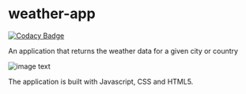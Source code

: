 # weather-app

[![Codacy Badge](https://api.codacy.com/project/badge/Grade/5c68f84780574dfa9e32735ca30d0489)](https://app.codacy.com/manual/georgemunyoro/weather-app?utm_source=github.com&utm_medium=referral&utm_content=georgemunyoro/weather-app&utm_campaign=Badge_Grade_Dashboard)

An application that returns the weather data for a given city or country

![image text](https://i.ibb.co/LJ0VsJ2/2020-06-20-035124-2390x768-scrot.png)
 
The application is built with Javascript, CSS and HTML5.
